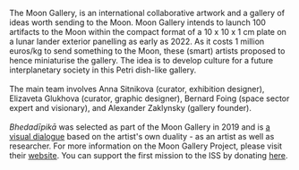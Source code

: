 <p>
  The Moon Gallery, is an international collaborative artwork and a gallery of ideas worth sending to the Moon. Moon Gallery intends to launch 100 artifacts to the Moon within the compact format of a 10 x 10 x 1 cm plate on a lunar lander exterior panelling as early as 2022. As it costs 1 million euros/kg to send something to the Moon, these (smart) artists proposed to hence miniaturise the gallery. The idea is to develop culture for a future interplanetary society in this Petri dish-like gallery.
  <br><br>
  The main team involves Anna Sitnikova (curator, exhibition designer), Elizaveta Glukhova (curator, graphic designer), Bernard Foing (space sector expert and visionary), and Alexander Zaklynsky (gallery founder).
  <br><br>
  <i>Bhedadīpikā</i> was selected as part of the Moon Gallery in 2019 and is <a href="http://www.moongallery.eu/artist/priyanka-das-rajkakati/"> a visual dialogue</a> based on the artist's own duality - as an artist as well as researcher. For more information on the Moon Gallery Project, please visit their <a href="http://www.moongallery.eu/"> website</a>. You can support the first mission to the ISS by donating <a href="https://www.moongallery.eu/donation/"> here</a>.
</p>
